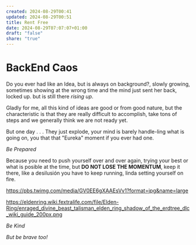 ```yaml
---
created: 2024-08-29T00:41
updated: 2024-08-29T00:51
title: Rent Free
date: 2024-08-29T07:07:07+01:00
draft: "false"
share: "true"
---
```


# BackEnd Caos

Do you ever had like an Idea, but is always on background?, slowly growing, sometimes showing at the wrong time and the mind just sent her back, locked up. but is still there *rising up*.

Gladly for me, all this kind of ideas are good or from good nature, but the characteristic is that they are really difficult to accomplish, take tons of steps and we generally think we are not ready yet.

But one day . . .
They just explode, your mind is barely handle-ling what is going on, you that that "Eureka" moment if you ever had one. 

*Be Prepared*

Because you need to push yourself over and over again, trying your best or what is posible at the time, but **DO NOT LOSE THE MOMENTUM**, keep it there, like a desilusión you have to keep running, linda setting yourself on fire. 


https://pbs.twimg.com/media/GV0EE6gXAAEsVv1?format=jpg&name=large








https://eldenring.wiki.fextralife.com/file/Elden-Ring/enraged_divine_beast_talisman_elden_ring_shadow_of_the_erdtree_dlc_wiki_guide_200px.png

*Be Kind*

*But be brave too!*